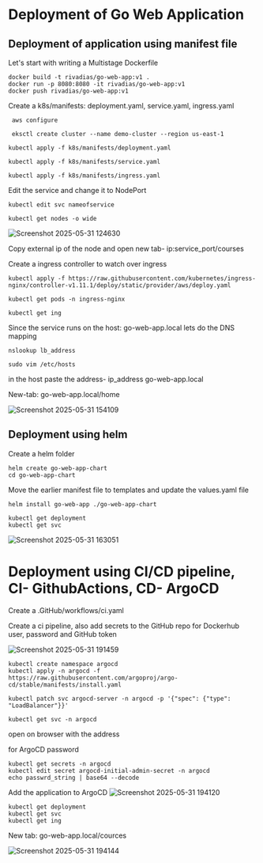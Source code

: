# Deployment of Go Web Application

## Deployment of application using manifest file

Let's start with writing a Multistage Dockerfile

```cli
docker build -t rivadias/go-web-app:v1 .
docker run -p 8080:8080 -it rivadias/go-web-app:v1
docker push rivadias/go-web-app:v1
```

Create a k8s/manifests: deployment.yaml, service.yaml, ingress.yaml

```cli
 aws configure
```

```cli
 eksctl create cluster --name demo-cluster --region us-east-1
```
```cli
kubectl apply -f k8s/manifests/deployment.yaml

kubectl apply -f k8s/manifests/service.yaml

kubectl apply -f k8s/manifests/ingress.yaml
```

Edit the service and change it to NodePort 
```cli
kubectl edit svc nameofservice
```
```cli
kubectl get nodes -o wide
```
![Screenshot 2025-05-31 124630](https://github.com/user-attachments/assets/5e7ad1ff-672f-4182-9c3d-6c63cc37b916)

Copy external ip of the node and open new tab- ip:service_port/courses

Create a ingress controller to watch over ingress
```cli
kubectl apply -f https://raw.githubusercontent.com/kubernetes/ingress-nginx/controller-v1.11.1/deploy/static/provider/aws/deploy.yaml
```

```cli
kubectl get pods -n ingress-nginx

kubectl get ing
```

Since the service runs on the host: go-web-app.local lets do the DNS mapping 
```cli
nslookup lb_address

sudo vim /etc/hosts
```
in the host paste the address- ip_address  go-web-app.local

New-tab: go-web-app.local/home

![Screenshot 2025-05-31 154109](https://github.com/user-attachments/assets/229265af-f84b-4a08-9532-aeda192b4346)


## Deployment using helm


Create a helm folder

```cli
helm create go-web-app-chart
cd go-web-app-chart

```
Move the earlier manifest file to templates and update the values.yaml file

```cli
helm install go-web-app ./go-web-app-chart
```

```cli
kubectl get deployment
kubectl get svc
```
![Screenshot 2025-05-31 163051](https://github.com/user-attachments/assets/471119ae-1130-4298-ab3f-7c3add6f28e2)


# Deployment using CI/CD pipeline, CI- GithubActions, CD- ArgoCD


Create a .GitHub/workflows/ci.yaml

Create a ci pipeline, also add secrets to the GitHub repo for Dockerhub user, password and GitHub token

![Screenshot 2025-05-31 191459](https://github.com/user-attachments/assets/b6d61929-413d-4930-8b54-f64d28f2fcbf)

```cli
kubectl create namespace argocd
kubectl apply -n argocd -f https://raw.githubusercontent.com/argoproj/argo-cd/stable/manifests/install.yaml
```
```cli
kubectl patch svc argocd-server -n argocd -p '{"spec": {"type": "LoadBalancer"}}'
```

```cli
kubectl get svc -n argocd
```
open on browser with the address

for ArgoCD password

```cli
kubectl get secrets -n argocd
kubectl edit secret argocd-initial-admin-secret -n argocd
echo passwrd_string | base64 --decode
```

Add the application to ArgoCD
![Screenshot 2025-05-31 194120](https://github.com/user-attachments/assets/82b2facd-55fd-47e0-8b84-67ca36bf14a4)


```cli
kubectl get deployment
kubectl get svc
kubectl get ing
```

New tab: go-web-app.local/cources

![Screenshot 2025-05-31 194144](https://github.com/user-attachments/assets/a751b8eb-7e56-4ff9-a2a0-c151c6dd71b4)




